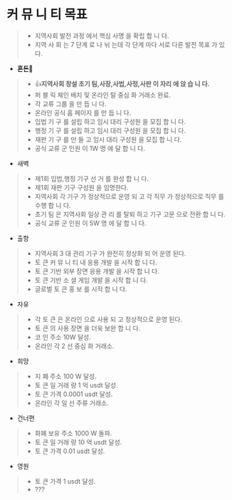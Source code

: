 # 커 뮤 니 티 목표

> * 지역사회 발전 과정 에서 핵심 사명 을 확립 합 니 다.
> * 지역 사 회 는 7 단계 로 나 뉘 는데 각 단계 마다 서로 다른 발전 목표 가 있다.

* **혼돈:dizzy:**
> * :+1:**지역사회 창설 초기 팀,사장,사법,사정,사판 이 자리 에 앉 습 니 다.**
> * 퍼 블 릭 체인 배치 및 온라인 탈 중심 화 거래소 완료.
> * 각 교류 그룹 을 만 듭 니 다.
> * 온라인 공식 홈 페이지 를 만 듭 니 다.
> * 입법 기 구 를 설립 하고 임시 대리 구성원 을 모집 합 니 다.
> * 행정 기 구 를 설립 하고 임시 대리 구성원 을 모집 합 니 다.
> * 재판 기 구 를 만 들 고 임시 대리 구성원 을 모집 합 니 다.
> * 공식 교류 군 인원 이 1W 명 에 달 합 니 다.

* 새벽
> * 제1회 입법,행정 기구 선 거 를 완성 합 니 다.
> * 제1회 재판 기구 구성원 을 임명한다.
> * 지역사회 각 기구 가 정상적으로 운영 되 고 각 직무 가 정상적으로 직무 를 수행 합 니 다.
> * 초기 팀 은 지역사회 일상 관 리 를 탈퇴 하고 기구 고문 으로 전환 합 니 다.
> * 공식 교류 군 인원 이 5W 명 에 달 합 니 다.

* 출항
> * 지역사회 3 대 관리 기구 가 완전히 정상화 되 어 운영 된다.
> * 토 큰 커 뮤 니 티 내 응용 개발 을 시작 합 니 다.
> * 토 큰 기반 외부 장면 응용 개발 을 시작 합 니 다.
> * 토 큰 기반 소 셜 게임 개발 을 시작 합 니 다.
> * 글로벌 토 큰 홍 보 를 시작 합 니 다.

* 자유
> * 각 토 큰 은 온라인 으로 사용 되 고 정상적으로 운영 된다.
> * 토 큰 의 사용 장면 을 더욱 보완 합 니 다.
> * 코 인 주소 10W 달성.
> * 온라인 각 2 선 중심 화 거래소.

* 희망
> * 지 폐 주소 100 W 달성.
> * 토 큰 일 거래 량 1 억 usdt 달성.
> * 토 큰 가격 0.0001 usdt 달성.
> * 온라인 각 일 선 주류 거래소.

* 건너편
> * 화폐 보유 주소 1000 W 돌파.
> * 토 큰 일 거래 량 10 억 usdt 달성.
> * 토 큰 가격 0.01 usdt 달성.

* 영원
> * 토 큰 가격 1 usdt 달성.
> * ???